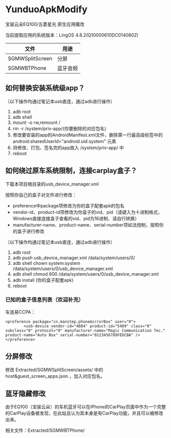 
# YunduoApkModify

 宝骏云朵EQ100/五菱星光 原生应用魔改

当前提取应用的系统版本：LingOS 4.8.2(Q10000610DC0140802)

| 文件 | 用途 |
|-----|-----|
|SGMWSplitScreen|分屏|
|SGMWBTPhone|蓝牙音频|

## 如何替换安装系统级app？

（以下操作均通过笔记本usb直连，通过adb进行操作）

1. adb root
2. adb shell
3. mount -o rw,remount /
4. rm -r /system/priv-app/(你要删除的对应包名)
5. 修改要安装的app的AndroidManifest.xml文件，删除第一行最高级标签中的 android:sharedUserId="android.uid.system" 元素
6. 将修改、打包、签名完的app放入 /system/priv-app/ 中
7. reboot

## 如何绕过原车系统限制，连接carplay盒子？

下载本项目根目录的usb_device_manager.xml

按照你自己的盒子对文件进行修改：

 - preference中package项修改为你的盒子配套apk的包名
 - vendor-id、product-id项修改为你盒子的vid、pid（请键入为十进制格式，Windows直接连接盒子查看的vid、pid为16进制、请自行转换）
 - manufacturer-name、product-name、serial-number项如法炮制，按照你的盒子进行修改

（以下操作均通过笔记本usb直连，通过adb进行操作）

1. adb root
2. adb push usb_device_manager.xml /data/system/users/0/
3. adb shell chown system:system /data/system/users/0/usb_device_manager.xml
4. adb shell chmod 600 /data/system/users/0/usb_device_manager.xml
5. adb install (你的盒子配套apk)
6. reboot

### 已知的盒子信息列表（欢迎补充）

车连易CCPA：
```
<preference package="cn.manstep.phonemirrorBox" user="0">
        <usb-device vendor-id="4884" product-id="5409" class="0" subclass="0" protocol="0" manufacturer-name="Magic Communication Tec." product-name="Auto Box" serial-number="0123456789FEDCBA" />
</preference>
```

## 分屏修改

 修改 Extracted/SGMWSplitScreen/assets/ 中的 host&guest_screen_apps.json ，加入对应包名。

## 蓝牙隐藏修改

 由于EQ100（宝骏云朵）的车机蓝牙可以在iPhone的CarPlay页面中作为一个完整的CarPlay设备被发现，在此姑且认为其本身是有CarPlay功能，并且可以被修改出来。
 
 相关文件：Extracted/SGMWBTPhone/
